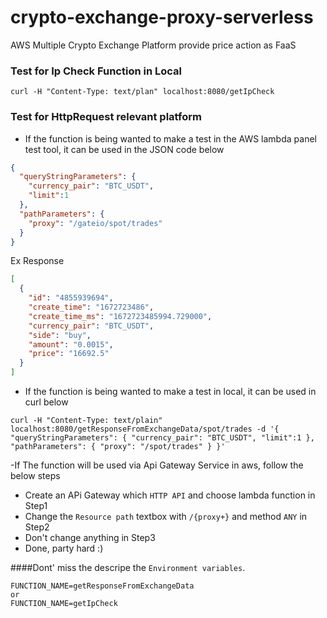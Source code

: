 # crypto-exchange-proxy-serverless
AWS Multiple Crypto Exchange Platform provide price action as FaaS

### Test for Ip Check Function in Local
```curl -H "Content-Type: text/plan" localhost:8080/getIpCheck```

### Test for HttpRequest relevant platform
- If the function is being wanted to make a test in the AWS lambda panel test tool, it can be used in the JSON code below
```json
{
  "queryStringParameters": {
    "currency_pair": "BTC_USDT",
    "limit":1
  },
  "pathParameters": {
    "proxy": "/gateio/spot/trades"
  }
}
```
Ex Response
```json
[
  {
    "id": "4855939694",
    "create_time": "1672723486",
    "create_time_ms": "1672723485994.729000",
    "currency_pair": "BTC_USDT",
    "side": "buy",
    "amount": "0.0015",
    "price": "16692.5"
  }
]
```



- If the function is being wanted to make a test in local, it can be used in curl below

```curl -H "Content-Type: text/plain" localhost:8080/getResponseFromExchangeData/spot/trades -d '{ "queryStringParameters": { "currency_pair": "BTC_USDT", "limit":1 }, "pathParameters": { "proxy": "/spot/trades" } }'```

-If The function will be used via Api Gateway Service in aws, follow the below steps
  - Create an APi Gateway which `HTTP API` and choose lambda function in Step1
  - Change the `Resource path` textbox with `/{proxy+}` and method `ANY` in Step2
  - Don't change anything in Step3
  - Done, party hard :) 


  
 ####Dont' miss the descripe the `Environment variables`.
```
FUNCTION_NAME=getResponseFromExchangeData
or
FUNCTION_NAME=getIpCheck
```
